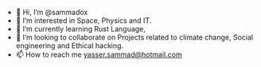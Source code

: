 - 👋 Hi, I’m @sammadox
- 👀 I’m interested in Space, Physics and IT.
- 🌱 I’m currently learning Rust Language,
- 💞️ I’m looking to collaborate on Projects related to climate change, Social engineering and Ethical hacking.
- 📫 How to reach me yasser.sammad@hotmail.com

<!---
sammadox/sammadox is a ✨ special ✨ repository because its `README.md` (this file) appears on your GitHub profile.
You can click the Preview link to take a look at your changes.
--->

